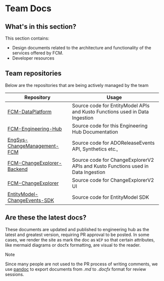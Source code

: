 # **Team Docs**

## What's in this section?

This section contains:

- Design documents related to the architecture and functionality of the services offered by FCM. 
- Developer resources

## Team repositories

Below are the repositories that are being actively managed by the team

|									Repository														 		|								 Usage													|
|-----------------------------------------------------------------------------------------------------------|---------------------------------------------------------------------------------------|
|  [FCM-DataPlatform](https://msazure.visualstudio.com/One/_git/FCM-DataPlatform)							|  Source code for EntityModel APIs and Kusto Functions used in Data Ingestion			|
|  [FCM-Engineering-Hub](https://msazure.visualstudio.com/One/_git/FCM-Engineering-Hub)						|  Source code for this Engineering Hub Documentation									|
|  [EngSys-ChangeManagement-FCM](https://msazure.visualstudio.com/One/_git/EngSys-ChangeManagement-FCM)		|  Source code for ADOReleaseEvents API, Synthetics etc.,								|
|  [FCM-ChangeExplorer-Backend](https://msazure.visualstudio.com/One/_git/FCM-ChangeExplorer-Backend)		|  Source code for ChangeExplorerV2 APIs and Kusto Functions used in Data Ingestion		|
|  [FCM-ChangeExplorer](https://msazure.visualstudio.com/One/_git/FCM-ChangeExplorer)						|  Source code for ChangeExplorerV2 UI													|
|  [EntityModel-ChangeEvents-SDK](https://msazure.visualstudio.com/One/_git/EntityModel-ChangeEvents-SDK)	|  Source code for EntityModel SDK														|

## Are these the latest docs?

These documents are updated and published to engineering hub as the latest and greatest version, requiring PR approval to be posted. In some cases, we render the site as mark the doc as `WIP` so that certain attributes, like mermaid diagrams or docfx formatting, are visual to the reader.

>[!NOTE]
>Since many people are not used to the PR process of writing comments, we use [pandoc](https://pandoc.org/) to export documents from *.md* to *.docfx* format for review sessions.